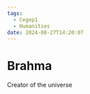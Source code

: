 ```yaml
---
tags:
  - Cegep1
  - Humanities
date: 2024-08-27T14:20:07
---
```


# Brahma

Creator of the universe